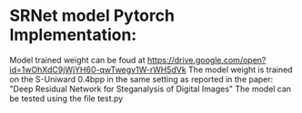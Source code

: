 # SRNet model Pytorch Implementation:

Model trained weight can be foud at https://drive.google.com/open?id=1wOhXdC9jWjYH60-qwTwegv1W-rWH5dVk
The model weight is trained on the S-Uniward 0.4bpp in the same setting as reported in the paper:
"Deep Residual Network for Steganalysis of Digital Images"
The model can be tested using the file test.py
